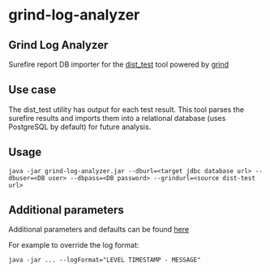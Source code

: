 grind-log-analyzer
==================

Grind Log Analyzer
------------------
Surefire report DB importer for the [dist_test](https://github.com/cloudera/dist_test) tool powered by [grind](https://github.com/cloudera/dist_test/blob/master/docs/grind.md)

Use case
--------
The dist_test utility has output for each test result. This tool parses the surefire results and imports them into a relational database (uses PostgreSQL by default) for future analysis.

Usage
-----
    java -jar grind-log-analyzer.jar --dburl=<target jdbc database url> --dbuser=<DB user> --dbpass=<DB password> --grindurl=<source dist-test url>
    
Additional parameters
---------------------
Additional parameters and defaults can be found [here](src/main/resources/application.properties)

For example to override the log format:
    
    java -jar ... --logFormat="LEVEL TIMESTAMP - MESSAGE"
